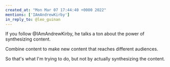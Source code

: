 ```yaml
---
created_at: "Mon Mar 07 17:44:40 +0000 2022"
mentions: ['IAmAndrewKirby']
in_reply_to: @leo_guinan
---
```


If you follow @IAmAndrewKirby, he talks a ton about the power of synthesizing content. 

Combine content to make new content that reaches different audiences. 

So that's what I'm trying to do, but not by actually synthesizing the content.